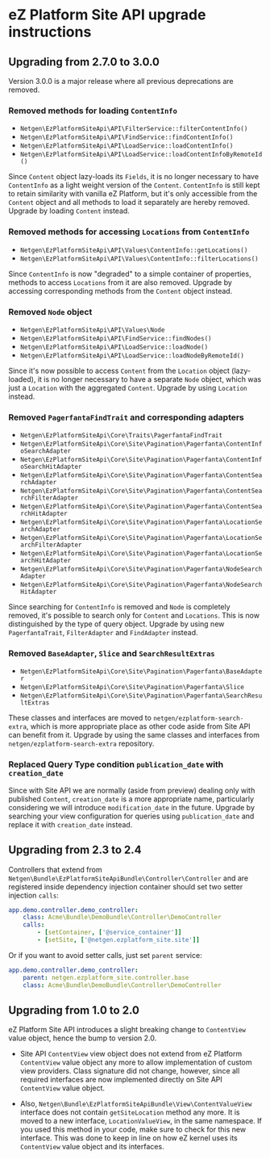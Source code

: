 eZ Platform Site API upgrade instructions
=========================================

Upgrading from 2.7.0 to 3.0.0
-----------------------------

Version 3.0.0 is a major release where all previous deprecations are removed.

### Removed methods for loading `ContentInfo`

* `Netgen\EzPlatformSiteApi\API\FilterService::filterContentInfo()`
* `Netgen\EzPlatformSiteApi\API\FindService::findContentInfo()`
* `Netgen\EzPlatformSiteApi\API\LoadService::loadContentInfo()`
* `Netgen\EzPlatformSiteApi\API\LoadService::loadContentInfoByRemoteId()`

Since `Content` object lazy-loads its `Fields`, it is no longer necessary to have
`ContentInfo` as a light weight version of the  `Content`. `ContentInfo` is still kept to
retain similarity with vanilla eZ Platform, but it's only accessible from the `Content` object and
all methods to load it separately are hereby removed. Upgrade by loading `Content` instead.

### Removed methods for accessing `Locations` from `ContentInfo`

* `Netgen\EzPlatformSiteApi\API\Values\ContentInfo::getLocations()`
* `Netgen\EzPlatformSiteApi\API\Values\ContentInfo::filterLocations()`

Since `ContentInfo` is now "degraded" to a simple container of properties, methods to access
`Locations` from it are also removed. Upgrade by accessing corresponding methods from the
`Content` object instead.

### Removed `Node` object

* `Netgen\EzPlatformSiteApi\API\Values\Node`
* `Netgen\EzPlatformSiteApi\API\FindService::findNodes()`
* `Netgen\EzPlatformSiteApi\API\LoadService::loadNode()`
* `Netgen\EzPlatformSiteApi\API\LoadService::loadNodeByRemoteId()`

Since it's now possible to access `Content` from the `Location` object (lazy-loaded), it is no
longer necessary to have a separate `Node` object, which was just a `Location` with the
aggregated `Content`. Upgrade by using `Location` instead.

### Removed `PagerfantaFindTrait` and corresponding adapters

* `Netgen\EzPlatformSiteApi\Core\Traits\PagerfantaFindTrait`
* `Netgen\EzPlatformSiteApi\Core\Site\Pagination\Pagerfanta\ContentInfoSearchAdapter`
* `Netgen\EzPlatformSiteApi\Core\Site\Pagination\Pagerfanta\ContentInfoSearchHitAdapter`
* `Netgen\EzPlatformSiteApi\Core\Site\Pagination\Pagerfanta\ContentSearchAdapter`
* `Netgen\EzPlatformSiteApi\Core\Site\Pagination\Pagerfanta\ContentSearchFilterAdapter`
* `Netgen\EzPlatformSiteApi\Core\Site\Pagination\Pagerfanta\ContentSearchHitAdapter`
* `Netgen\EzPlatformSiteApi\Core\Site\Pagination\Pagerfanta\LocationSearchAdapter`
* `Netgen\EzPlatformSiteApi\Core\Site\Pagination\Pagerfanta\LocationSearchFilterAdapter`
* `Netgen\EzPlatformSiteApi\Core\Site\Pagination\Pagerfanta\LocationSearchHitAdapter`
* `Netgen\EzPlatformSiteApi\Core\Site\Pagination\Pagerfanta\NodeSearchAdapter`
* `Netgen\EzPlatformSiteApi\Core\Site\Pagination\Pagerfanta\NodeSearchHitAdapter`

Since searching for `ContentInfo` is removed and `Node` is completely removed, it's possible
to search only for `Content` and `Locations`. This is now distinguished by the type of query
object. Upgrade by using new `PagerfantaTrait`, `FilterAdapter` and `FindAdapter` instead.

### Removed `BaseAdapter`, `Slice` and `SearchResultExtras`

* `Netgen\EzPlatformSiteApi\Core\Site\Pagination\Pagerfanta\BaseAdapter`
* `Netgen\EzPlatformSiteApi\Core\Site\Pagination\Pagerfanta\Slice`
* `Netgen\EzPlatformSiteApi\Core\Site\Pagination\Pagerfanta\SearchResultExtras`

These classes and interfaces are moved to `netgen/ezplatform-search-extra`, which is more
appropriate place as other code aside from Site API can benefit from it. Upgrade by using the same
classes and interfaces from `netgen/ezplatform-search-extra` repository.

### Replaced Query Type condition `publication_date` with `creation_date`

Since with Site API we are normally (aside from preview) dealing only with published `Content`,
`creation_date` is a more appropriate name, particularly considering we will introduce
`modification_date` in the future. Upgrade by searching your view configuration for queries using
`publication_date` and replace it with `creation_date` instead.


Upgrading from 2.3 to 2.4
-------------------------

Controllers that extend from `Netgen\Bundle\EzPlatformSiteApiBundle\Controller\Controller` and are registered inside dependency injection container should set two setter injection `calls`: 
```yaml
app.demo.controller.demo_controller:
    class: Acme\Bundle\DemoBundle\Controller\DemoController
    calls:
        - [setContainer, ['@service_container']]
        - [setSite, ['@netgen.ezplatform_site.site']]
```

Or if you want to avoid setter calls, just set `parent` service:
```yaml
app.demo.controller.demo_controller:
    parent: netgen.ezplatform_site.controller.base
    class: Acme\Bundle\DemoBundle\Controller\DemoController
```

Upgrading from 1.0 to 2.0
-------------------------

eZ Platform Site API introduces a slight breaking change to `ContentView` value object, hence the bump to version 2.0.

* Site API `ContentView` view object does not extend from eZ Platform `ContentView` value object any more to allow implementation of custom view providers. Class signature did not change, however, since all required interfaces are now implemented directly on Site API `ContentView` value object.

* Also, `Netgen\Bundle\EzPlatformSiteApiBundle\View\ContentValueView` interface does not contain `getSiteLocation` method any more. It is moved to a new interface, `LocationValueView`, in the same namespace. If you used this method in your code, make sure to check for this new interface. This was done to keep in line on how eZ kernel uses its `ContentView` value object and its interfaces. 
